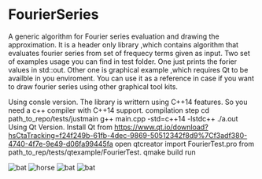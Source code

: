 # FourierSeries
A generic algorithm for Fourier series evaluation and drawing the approximation.
It is a header only library ,which contains algorithm that evaluates fourier series from set of frequecy terms given as input.
Two set of examples usage you can find in test folder. One just prints the forier values in std::out. Other one is graphical example ,which requires Qt to be availble in you enviroment. You can use it as a reference in case if you want to draw fourier series using other graphical tool kits.

Using consle version.
  The library is writtern using C++14 features. So you need a c++ compiler with C++14 support. 
  compilation step
  cd path_to_repo/tests/justmain
  g++  main.cpp -std=c++14 -lstdc++
  ./a.out
Using Qt Version.
  Install Qt from https://www.qt.io/download?hsCtaTracking=f24f249b-61fb-4dec-9869-50512342f8d9%7Cf3adf380-4740-4f7e-9e49-d06fa99445fa
  open qtcreator 
  import FourierTest.pro from path_to_rep/tests/qtexample/FourierTest.
  qmake
  build 
  run
  
![bat](https://github.com/abhilashraju/FourierSeries/blob/master/demo/bat.gif) ![horse](https://github.com/abhilashraju/FourierSeries/blob/master/demo/horse.gif)
![bat](https://github.com/abhilashraju/FourierSeries/blob/master/demo/dude.gif) ![bat](https://github.com/abhilashraju/FourierSeries/blob/master/demo/hand.gif)
